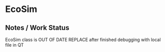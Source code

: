 # EcoSim

Notes / Work Status 
--------
EcoSim class is OUT OF DATE 
REPLACE after finished debugging with local file in QT  
